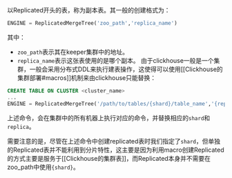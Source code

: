 以Replicated开头的表，称为副本表。其一般的创建格式为：
```sql
ENGINE = ReplicatedMergeTree('zoo_path','replica_name') 
```
其中：
- `zoo_path`表示其在keeper集群中的地址。
- `replica_name`表示这张表使用的是哪个副本。
由于clickhouse一般是一个集群，一般会采用分布式DDL来执行建表操作，这使得可以使用[[Clickhouse的集群部署#macros]]机制来由clickhouse只能替换：

```sql
CREATE TABLE ON CLUSTER <cluster_name>
...
ENGINE = ReplicatedMergeTree('/path/to/tables/{shard}/table_name','{replica}')
```

上述命令，会在集群中的所有机器上执行对应的命令，并替换相应的`shard`和`replica`。

需要注意的是，尽管在上述命令中创建replicated表时我们指定了`shard`，但单独的Replicated表并不能利用到分片特性，这主要是因为利用macro创建Replicated的方式主要是服务于[[Clickhouse的集群表]]，而Replicated本身并不需要在zoo_path中使用`{shard}`。